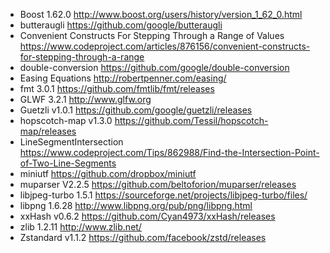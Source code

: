 - Boost 1.62.0 http://www.boost.org/users/history/version_1_62_0.html
- butteraugli https://github.com/google/butteraugli
- Convenient Constructs For Stepping Through a Range of Values https://www.codeproject.com/articles/876156/convenient-constructs-for-stepping-through-a-range
- double-conversion https://github.com/google/double-conversion
- Easing Equations http://robertpenner.com/easing/
- fmt 3.0.1 https://github.com/fmtlib/fmt/releases
- GLWF 3.2.1 http://www.glfw.org
- Guetzli v1.0.1 https://github.com/google/guetzli/releases
- hopscotch-map v1.3.0 https://github.com/Tessil/hopscotch-map/releases
- LineSegmentIntersection https://www.codeproject.com/Tips/862988/Find-the-Intersection-Point-of-Two-Line-Segments
- miniutf https://github.com/dropbox/miniutf
- muparser V2.2.5 https://github.com/beltoforion/muparser/releases
- libjpeg-turbo 1.5.1 https://sourceforge.net/projects/libjpeg-turbo/files/
- libpng 1.6.28 http://www.libpng.org/pub/png/libpng.html
- xxHash v0.6.2 https://github.com/Cyan4973/xxHash/releases
- zlib 1.2.11 http://www.zlib.net/
- Zstandard v1.1.2 https://github.com/facebook/zstd/releases
